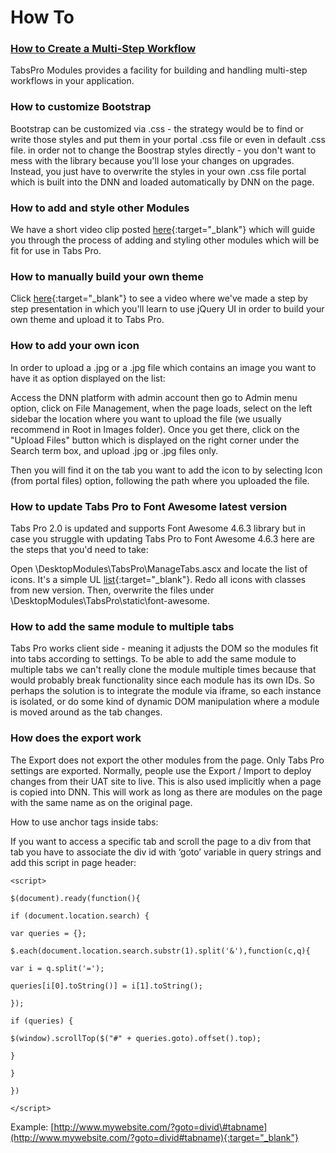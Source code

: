 # How To

### [**How to Create a Multi-Step Workflow**](/how-to/create-a-multi-step-workflow.md)

TabsPro Modules provides a facility for building and handling multi-step workflows in your application.

### How to customize Bootstrap

Bootstrap can be customized via .css - the strategy would be to find or write those styles and put them in your portal .css file or even in default .css file. in order not to change the Boostrap styles directly - you don't want to mess with the library because you'll lose your changes on upgrades. Instead, you just have to overwrite the styles in your own .css file portal which is built into the DNN and loaded automatically by DNN on the page.

### How to add and style other Modules

We have a short video clip posted [here](https://www.youtube.com/watch?v=_halGC-nKz4&feature=youtu.be&hd=1){:target="_blank"} which will guide you through the process of adding and styling other modules which will be fit for use in Tabs Pro.

### How to manually build your own theme

Click [here](https://www.youtube.com/watch?v=hBuhKu3G150){:target="_blank"} to see a video where we've made a step by step presentation in which you'll learn to use jQuery UI in order to build your own theme and upload it to Tabs Pro.

### How to add your own icon

In order to upload a .jpg or a .jpg file which contains an image you want to have it as option displayed on the list:

Access the DNN platform with admin account then go to Admin menu option, click on File Management, when the page loads, select on the left sidebar the location where you want to upload the file \(we usually recommend in Root in Images folder\). Once you get there, click on the "Upload Files" button which is displayed on the right corner under the Search term box, and upload .jpg or .jpg files only.

Then you will find it on the tab you want to add the icon to by selecting Icon \(from portal files\) option, following the path where you uploaded the file.

### How to update Tabs Pro to Font Awesome latest version

Tabs Pro 2.0 is updated and supports Font Awesome 4.6.3 library but in case you struggle with updating Tabs Pro to Font Awesome 4.6.3 here are the steps that you'd need to take:

Open \DesktopModules\TabsPro\ManageTabs.ascx and locate the list of icons. It's a simple UL [list](http://screencast.com/t/YhNiteeZjrd7){:target="_blank"}. Redo all icons with classes from new version. Then, overwrite the files under \DesktopModules\TabsPro\static\font-awesome.

### How to add the same module to multiple tabs

Tabs Pro works client side - meaning it adjusts the DOM so the modules fit into tabs according to settings. To be able to add the same module to multiple tabs we can't really clone the module multiple times because that would probably break functionality since each module has its own IDs. So perhaps the solution is to integrate the module via iframe, so each instance is isolated, or do some kind of dynamic DOM manipulation where a module is moved around as the tab changes.

### How does the export work

The Export does not export the other modules from the page. Only Tabs Pro settings are exported. Normally, people use the Export / Import to deploy changes from their UAT site to live. This is also used implicitly when a page is copied into DNN. This will work as long as there are modules on the page with the same name as on the original page.

How to use anchor tags inside tabs:

If you want to access a specific tab and scroll the page to a div from that tab you have to associate the div id with ‘goto’ variable in query strings and add this script in page header:

`<script>`

`$(document).ready(function(){`

`if (document.location.search) {`

`var queries = {};`

`$.each(document.location.search.substr(1).split('&'),function(c,q){`

`var i = q.split('=');`

`queries[i[0].toString()] = i[1].toString();`

`});`

`if (queries) {`

`$(window).scrollTop($("#" + queries.goto).offset().top);`

`}`

`}`

`})`

`</script>`

Example: [http://www.mywebsite.com/?goto=divid\#tabname](http://www.mywebsite.com/?goto=divid#tabname){:target="_blank"}

